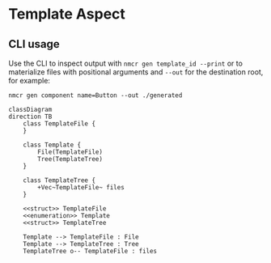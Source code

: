 # Template Aspect

## CLI usage

Use the CLI to inspect output with `nmcr gen template_id --print` or to materialize files with positional arguments and `--out` for the destination root, for example:

```
nmcr gen component name=Button --out ./generated
```

```mermaid
classDiagram
direction TB
    class TemplateFile {
    }

    class Template {
	    File(TemplateFile)
	    Tree(TemplateTree)
    }

    class TemplateTree {
	    +Vec~TemplateFile~ files
    }

	<<struct>> TemplateFile
	<<enumeration>> Template
	<<struct>> TemplateTree

    Template --> TemplateFile : File
    Template --> TemplateTree : Tree
    TemplateTree o-- TemplateFile : files
```
